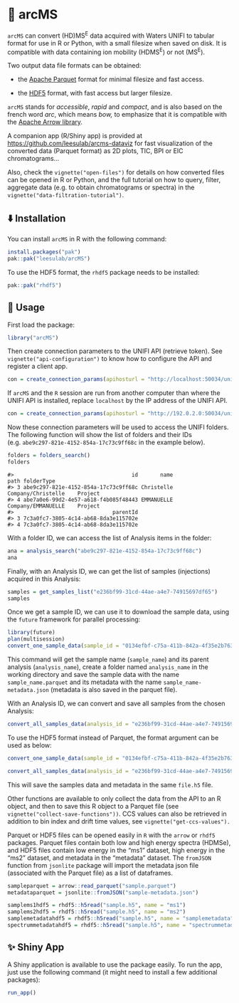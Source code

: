 
# 🏹 arcMS

<!-- badges: start -->
<!-- badges: end -->

`arcMS` can convert (HD)MS<sup>E</sup> data acquired with Waters UNIFI
to tabular format for use in R or Python, with a small filesize when
saved on disk. It is compatible with data containing ion mobility
(HDMS<sup>E</sup>) or not (MS<sup>E</sup>).

Two output data file formats can be obtained:

- the [Apache Parquet](https://parquet.apache.org/) format for minimal
  filesize and fast access.

- the [HDF5](https://www.hdfgroup.org/solutions/hdf5/) format, with fast
  access but larger filesize.

`arcMS` stands for *accessible*, *rapid* and *compact*, and is also
based on the french word *arc*, which means *bow,* to emphasize that it
is compatible with the [Apache Arrow
library](https://arrow.apache.org/).

A companion app (R/Shiny app) is provided at
<https://github.com/leesulab/arcms-dataviz> for fast visualization of
the converted data (Parquet format) as 2D plots, TIC, BPI or EIC
chromatograms…

Also, check the `vignette("open-files")` for details on how converted
files can be opened in R or Python, and the full tutorial on how to
query, filter, aggregate data (e.g. to obtain chromatograms or spectra)
in the `vignette("data-filtration-tutorial")`.

## :arrow_down: Installation

You can install `arcMS` in R with the following command:

``` r
install.packages("pak")
pak::pak("leesulab/arcMS")
```

To use the HDF5 format, the `rhdf5` package needs to be installed:

``` r
pak::pak("rhdf5")
```

## 🚀 Usage

First load the package:

``` r
library("arcMS")
```

Then create connection parameters to the UNIFI API (retrieve token). See
`vignette("api-configuration")` to know how to configure the API and
register a client app.

``` r
con = create_connection_params(apihosturl = "http://localhost:50034/unifi/v1", identityurl = "http://localhost:50333/identity/connect/token")
```

If `arcMS` and the `R` session are run from another computer than where
the UNIFI API is installed, replace `localhost` by the IP address of the
UNIFI API.

``` r
con = create_connection_params(apihosturl = "http://192.0.2.0:50034/unifi/v1", identityurl = "http://192.0.2.0:50333/identity/connect/token")
```

Now these connection parameters will be used to access the UNIFI
folders. The following function will show the list of folders and their
IDs (e.g. `abe9c297-821e-4152-854a-17c73c9ff68c` in the example below).

``` r
folders = folders_search()
folders
```

    #>                                     id       name               path folderType
    #> 3 abe9c297-821e-4152-854a-17c73c9ff68c Christelle Company/Christelle    Project
    #> 4 abe7a0e6-99d2-4e57-a618-f4b085f48443 EMMANUELLE Company/EMMANUELLE    Project
    #>                               parentId
    #> 3 7c3a0fc7-3805-4c14-ab68-8da3e115702e
    #> 4 7c3a0fc7-3805-4c14-ab68-8da3e115702e

With a folder ID, we can access the list of Analysis items in the
folder:

``` r
ana = analysis_search("abe9c297-821e-4152-854a-17c73c9ff68c")
ana
```

Finally, with an Analysis ID, we can get the list of samples
(injections) acquired in this Analysis:

``` r
samples = get_samples_list("e236bf99-31cd-44ae-a4e7-74915697df65")
samples
```

Once we get a sample ID, we can use it to download the sample data,
using the `future` framework for parallel processing:

``` r
library(future)
plan(multisession)
convert_one_sample_data(sample_id = "0134efbf-c75a-411b-842a-4f35e2b76347")
```

This command will get the sample name (`sample_name`) and its parent
analysis (`analysis_name`), create a folder named `analysis_name` in the
working directory and save the sample data with the name
`sample_name.parquet` and its metadata with the name
`sample_name-metadata.json` (metadata is also saved in the parquet
file).

With an Analysis ID, we can convert and save all samples from the chosen
Analysis:

``` r
convert_all_samples_data(analysis_id = "e236bf99-31cd-44ae-a4e7-74915697df65")
```

To use the HDF5 format instead of Parquet, the format argument can be
used as below:

``` r
convert_one_sample_data(sample_id = "0134efbf-c75a-411b-842a-4f35e2b76347", format = "hdf5")

convert_all_samples_data(analysis_id = "e236bf99-31cd-44ae-a4e7-74915697df65", format = "hdf5")
```

This will save the samples data and metadata in the same `file.h5` file.

Other functions are available to only collect the data from the API to
an R object, and then to save this R object to a Parquet file (see
`vignette("collect-save-functions"))`. CCS values can also be retrieved
in addition to bin index and drift time values, see
`vignette("get-ccs-values").`

Parquet or HDF5 files can be opened easily in `R` with the `arrow` or
`rhdf5` packages. Parquet files contain both low and high energy spectra
(HDMSe), and HDF5 files contain low energy in the “ms1” dataset, high
energy in the “ms2” dataset, and metadata in the “metadata” dataset. The
`fromJSON` function from `jsonlite` package will import the metadata
json file (associated with the Parquet file) as a list of dataframes.

``` r
sampleparquet = arrow::read_parquet("sample.parquet")
metadataparquet = jsonlite::fromJSON("sample-metadata.json")

samplems1hdf5 = rhdf5::h5read("sample.h5", name = "ms1")
samplems2hdf5 = rhdf5::h5read("sample.h5", name = "ms2")
samplemetadatahdf5 = rhdf5::h5read("sample.h5", name = "samplemetadata")
spectrummetadatahdf5 = rhdf5::h5read("sample.h5", name = "spectrummetadata")
```

## ✨ Shiny App

A Shiny application is available to use the package easily. To run the
app, just use the following command (it might need to install a few
additional packages):

``` r
run_app()
```
